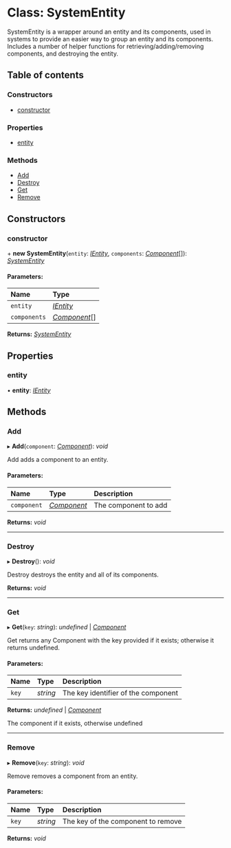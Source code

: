 # Class: SystemEntity

SystemEntity is a wrapper around an entity and its components,
used in systems to provide an easier way to group an entity and its
components.
Includes a number of helper functions for retrieving/adding/removing components,
and destroying the entity.

## Table of contents

### Constructors

- [constructor](systementity.md#constructor)

### Properties

- [entity](systementity.md#entity)

### Methods

- [Add](systementity.md#add)
- [Destroy](systementity.md#destroy)
- [Get](systementity.md#get)
- [Remove](systementity.md#remove)

## Constructors

### constructor

\+ **new SystemEntity**(`entity`: [*IEntity*](../interfaces/ientity.md), `components`: [*Component*](component.md)[]): [*SystemEntity*](systementity.md)

#### Parameters:

Name | Type |
:------ | :------ |
`entity` | [*IEntity*](../interfaces/ientity.md) |
`components` | [*Component*](component.md)[] |

**Returns:** [*SystemEntity*](systementity.md)

## Properties

### entity

• **entity**: [*IEntity*](../interfaces/ientity.md)

## Methods

### Add

▸ **Add**(`component`: [*Component*](component.md)): *void*

Add adds a component to an entity.

#### Parameters:

Name | Type | Description |
:------ | :------ | :------ |
`component` | [*Component*](component.md) | The component to add    |

**Returns:** *void*

___

### Destroy

▸ **Destroy**(): *void*

Destroy destroys the entity and all of its components.

**Returns:** *void*

___

### Get

▸ **Get**(`key`: *string*): *undefined* \| [*Component*](component.md)

Get returns any Component with the key provided if it exists;
otherwise it returns undefined.

#### Parameters:

Name | Type | Description |
:------ | :------ | :------ |
`key` | *string* | The key identifier of the component   |

**Returns:** *undefined* \| [*Component*](component.md)

The component if it exists, otherwise undefined

___

### Remove

▸ **Remove**(`key`: *string*): *void*

Remove removes a component from an entity.

#### Parameters:

Name | Type | Description |
:------ | :------ | :------ |
`key` | *string* | The key of the component to remove    |

**Returns:** *void*
